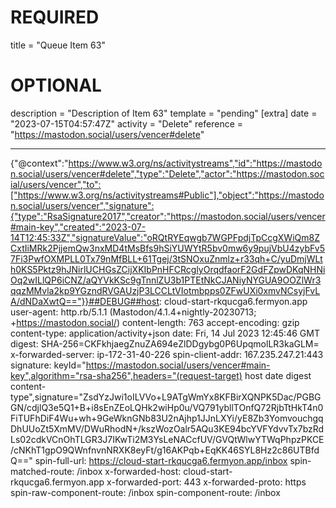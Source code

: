 
# REQUIRED
title = "Queue Item 63"
# OPTIONAL
description = "Description of Item 63"
template = "pending"
[extra]
date = "2023-07-15T04:57:47Z"
activity = "Delete"
reference = "https://mastodon.social/users/vencer#delete"

---
{"@context":"https://www.w3.org/ns/activitystreams","id":"https://mastodon.social/users/vencer#delete","type":"Delete","actor":"https://mastodon.social/users/vencer","to":["https://www.w3.org/ns/activitystreams#Public"],"object":"https://mastodon.social/users/vencer","signature":{"type":"RsaSignature2017","creator":"https://mastodon.social/users/vencer#main-key","created":"2023-07-14T12:45:33Z","signatureValue":"oRQtRYEqwgb7WGPFpdjTpCcgXWiQm8ZCxtIiMRk2PjjemQw3nxMD4tMsBfs9hSiYUWYtR5bv0mw6y9pujVbU4zybFv57Fi3PwfOXMPLL0Tx79nMfBLL+61Tgej/3tSNOxuZnmlz+r33qh+C/yuDmjWLth0KS5Pktz9hJNirlUCHGsZCijXKIbPnHFCRcglyOrqdfaorF2GdFZpwDKqNHNiOq2wILlQP6iCNZ/aQYVkKSc9gTnnlZU3b1PTEtNkCJANiyNYGUA9OOZlWr3qqzMMvla2kp9YGzndRVGAUzjP3LCCLtVIotmbpps0ZFwUXi0xmvNCsyjFvLA/dNDaXwtQ=="}}##DEBUG##host: cloud-start-rkqucga6.fermyon.app
user-agent: http.rb/5.1.1 (Mastodon/4.1.4+nightly-20230713; +https://mastodon.social/)
content-length: 763
accept-encoding: gzip
content-type: application/activity+json
date: Fri, 14 Jul 2023 12:45:46 GMT
digest: SHA-256=CKFkhjaegZnuZA694eZlDDgybg0P6UpqmolLR3kaGLM=
x-forwarded-server: ip-172-31-40-226
spin-client-addr: 167.235.247.21:443
signature: keyId="https://mastodon.social/users/vencer#main-key",algorithm="rsa-sha256",headers="(request-target) host date digest content-type",signature="ZsdYzJwi1oILVVo+L9ATgWmYx8KFBirXQNPK5Dac/PGBGGN/cdjlQ3e5Q1+B+i8sEnZEoLQHk2wiHp0u/VQ791ybllTOnfQ72RjbTtHkT4n0FiTUFhDiF4Wu+wh+9GeWknGNb83U2nAjhp1JJnLXYi/yE8Zb3YomvouchgqDhUUoZt5XmMV/DWuRhodN+/kszWozOalr5AQu3KE94bcYVFYdvvTx7bzRdLs02cdkVCnOhTLGR3J7IKwTi2M3YsLeNACcfUV/GVQtWlwYTWqPhpzPKCE/cNKhT1gpO9QWnfnvnNRXK8eyFt/g16AKPqb+EqKK46SYL8Hz2c86UTBfdQ=="
spin-full-url: https://cloud-start-rkqucga6.fermyon.app/inbox
spin-matched-route: /inbox
x-forwarded-host: cloud-start-rkqucga6.fermyon.app
x-forwarded-port: 443
x-forwarded-proto: https
spin-raw-component-route: /inbox
spin-component-route: /inbox

